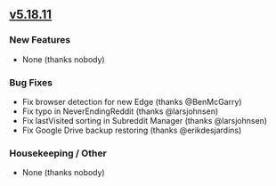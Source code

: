 ## [v5.18.11](https://github.com/honestbleeps/Reddit-Enhancement-Suite/releases/v5.18.11)

### New Features

- None (thanks nobody)

### Bug Fixes

- Fix browser detection for new Edge (thanks @BenMcGarry)
- Fix typo in NeverEndingReddit (thanks @larsjohnsen)
- Fix lastVisited sorting in Subreddit Manager (thanks @larsjohnsen)
- Fix Google Drive backup restoring (thanks @erikdesjardins)

### Housekeeping / Other

- None (thanks nobody)
